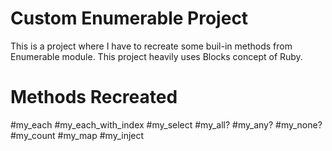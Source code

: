 # Custom Enumerable Project
This is a project where I have to recreate some buil-in methods from Enumerable module. This project heavily uses Blocks concept of Ruby.

# Methods Recreated
#my_each
#my_each_with_index
#my_select
#my_all?
#my_any?
#my_none?
#my_count
#my_map
#my_inject
